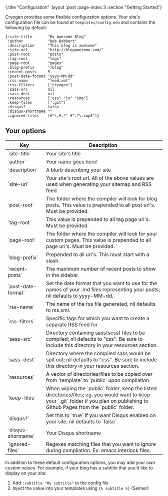{:title "Configuration"
 :layout :post
 :page-index 3
 :section "Getting Started"}
 
Cryogen provides some flexible configuration options. Your site's configuration file can be found at `templates/config.edn` and contains the following by default: 
 
```
{:site-title       "My Awesome Blog"
 :author           "Bob Bobbert"
 :description      "This blog is awesome"
 :site-url         "http://blogawesome.com/"
 :post-root        "posts"
 :tag-root         "tags"
 :page-root        "pages"
 :blog-prefix      "/blog"
 :recent-posts     5
 :post-date-format "yyyy-MM-dd"
 :rss-name         "feed.xml"
 :rss-filters      ["cryogen"]
 :sass-src         nil
 :sass-dest        nil
 :resources        ["css" "js" "img"]
 :keep-files       [".git"] 
 :disqus?          false
 :disqus-shortname ""
 :ignored-files    [#"\.#.*" #".*\.swp$"]}
```

## Your options

<table class="table table-bordered">
<thead>
<tr>
<th>Key</th>
<th>Description</th>
</tr>
</thead>
<tbody>
<tr>
<td>`site-title`</td>
<td>Your site's title</td>
</tr>
<tr>
<td>`author`</td>
<td>Your name goes here!</td>
</tr>
<tr>
<td>`description`</td>
<td>A blurb describing your site</td>
</tr>
<tr>
<td>`site-url`</td>
<td>Your site's root url. All of the above values are used when generating your sitemap and RSS feed.</td>
</tr>
<tr>
<td>`post-root`</td>
<td>The folder where the compiler will look for blog posts. This value is prepended to all post uri's. Must
be provided.
</td>
</tr>
<tr>
<td>`tag-root`</td>
<td>This value is prepended to all tag page uri's. Must be provided.</td>
</tr>
<tr>
<td>`page-root`</td>
<td>The folder where the compiler will look for your custom pages. This value is prepended to all page
uri's. Must be provided.
</td>
</tr>
<tr>
<td>`blog-prefix`</td>
<td>Prepended to all uri's. This must start with a slash.</td>
</tr>
<tr>
<td>`recent-posts`</td>
<td>The maximum number of recent posts to show in the sidebar.</td>
</tr>
<tr>
<td>`post-date-format`</td>
<td>Set the date format that you want to use for the names of your .md files representing your posts; nil defaults to yyyy-MM-dd.</td>
</tr>
<tr>
<td>`rss-name`</td>
<td>The name of the rss file generated, nil defaults to rss.xml.</td>
</tr>
<tr>
<td>`rss-filters`</td>
<td>Specific tags for which you want to create a separate RSS feed for</td>
</tr>
<tr>
<td>`sass-src`</td>
<td>Directory containing sass(scss) files to be compiled; nil defaults to "css". Be sure to include this directory in your resources section.</td>
</tr>
<tr>
<td>`sass-dest`</td>
<td>Directory where the compiled sass would be spit out; nil defaults to "css". Be sure to include this directory in your resources section.</td>
</tr>
<tr>
<td>`resources`</td>
<td>A vector of directories/files to be copied over from `template` to `public` upon compilation.</td>
</tr>
<tr>
<td>`keep-files`</td>
<td>When wiping the `public` folder, keep the listed directories/files; eg. you would want to keep your `.git` folder if you plan on publishing to Github Pages from the `public` folder.</td>
</tr>
<tr>
<td>`disqus?`</td>
<td>Set this to `true` if you want Disqus enabled on your site; nil defaults to `false`.</td>
</tr>
<tr>
<td>`disqus-shortname`</td>
<td>Your Disqus shortname</td>
</tr>
<tr>
<td>`ignored-files`</td>
<td>Regexes matching files that you want to ignore during compilation. Ex: emacs interlock files.</td>
</tr>
<tr>
</tr>
</tbody>
</table>

In addition to these default configuration options, you may add your own custom values. For example, if your blog has a subtitle that you'd like to display on your site:

  1. Add `:subtitle "My subtitle"` to the config file
  2. Inject the value into your templates using `{% subtitle %}` (Selmer)
